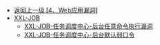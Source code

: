 - [返回上一级 [4、Web应用漏洞]](/4、Web应用漏洞)
- [XXL-JOB](/4、Web应用漏洞/XXL-JOB/)
  - [XXL-JOB-任务调度中心-后台任意命令执行漏洞](/4、Web应用漏洞/XXL-JOB/XXL-JOB-任务调度中心-后台任意命令执行漏洞.md)
  - [XXL-JOB-任务调度中心-后台默认弱口令](/4、Web应用漏洞/XXL-JOB/XXL-JOB-任务调度中心-后台默认弱口令.md)
